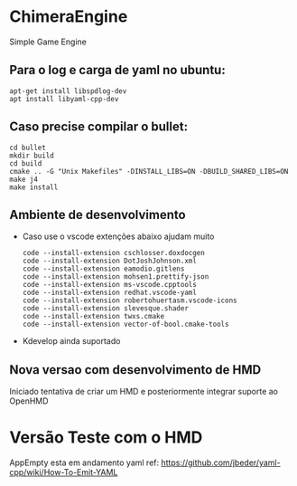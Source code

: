# ChimeraEngine

Simple Game Engine

## Para o log e carga de yaml no ubuntu:
```
apt-get install libspdlog-dev
apt install libyaml-cpp-dev
```

## Caso precise compilar o bullet:
```
cd bullet
mkdir build
cd build
cmake .. -G "Unix Makefiles" -DINSTALL_LIBS=ON -DBUILD_SHARED_LIBS=ON
make j4
make install
```

## Ambiente de desenvolvimento

 - Caso use o vscode extenções abaixo ajudam muito

    ```
    code --install-extension cschlosser.doxdocgen
    code --install-extension DotJoshJohnson.xml
    code --install-extension eamodio.gitlens
    code --install-extension mohsen1.prettify-json
    code --install-extension ms-vscode.cpptools
    code --install-extension redhat.vscode-yaml
    code --install-extension robertohuertasm.vscode-icons
    code --install-extension slevesque.shader
    code --install-extension twxs.cmake
    code --install-extension vector-of-bool.cmake-tools
    ```

 - Kdevelop ainda suportado


## Nova versao com desenvolvimento de HMD

Iniciado tentativa de criar um HMD e posteriormente integrar suporte ao OpenHMD

# Versão Teste com o HMD

AppEmpty esta em andamento
yaml ref: https://github.com/jbeder/yaml-cpp/wiki/How-To-Emit-YAML